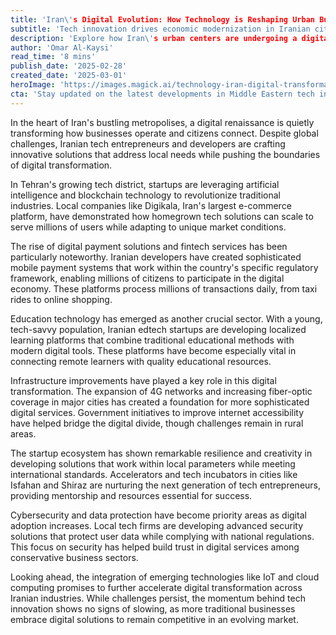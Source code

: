 ```yaml
---
title: 'Iran\'s Digital Evolution: How Technology is Reshaping Urban Business Landscapes'
subtitle: 'Tech innovation drives economic modernization in Iranian cities'
description: 'Explore how Iran\'s urban centers are undergoing a digital renaissance as local tech entrepreneurs develop innovative solutions across e-commerce, fintech, and education technology sectors. Despite challenges, the country's digital transformation continues to accelerate, driven by improving infrastructure and a growing startup ecosystem.'
author: 'Omar Al-Kaysi'
read_time: '8 mins'
publish_date: '2025-02-28'
created_date: '2025-03-01'
heroImage: 'https://images.magick.ai/technology-iran-digital-transformation.jpg'
cta: 'Stay updated on the latest developments in Middle Eastern tech innovation! Follow us on LinkedIn for in-depth analysis and exclusive insights into the region\'s digital transformation journey.'
---
```


In the heart of Iran's bustling metropolises, a digital renaissance is quietly transforming how businesses operate and citizens connect. Despite global challenges, Iranian tech entrepreneurs and developers are crafting innovative solutions that address local needs while pushing the boundaries of digital transformation.

In Tehran's growing tech district, startups are leveraging artificial intelligence and blockchain technology to revolutionize traditional industries. Local companies like Digikala, Iran's largest e-commerce platform, have demonstrated how homegrown tech solutions can scale to serve millions of users while adapting to unique market conditions.

The rise of digital payment solutions and fintech services has been particularly noteworthy. Iranian developers have created sophisticated mobile payment systems that work within the country's specific regulatory framework, enabling millions of citizens to participate in the digital economy. These platforms process millions of transactions daily, from taxi rides to online shopping.

Education technology has emerged as another crucial sector. With a young, tech-savvy population, Iranian edtech startups are developing localized learning platforms that combine traditional educational methods with modern digital tools. These platforms have become especially vital in connecting remote learners with quality educational resources.

Infrastructure improvements have played a key role in this digital transformation. The expansion of 4G networks and increasing fiber-optic coverage in major cities has created a foundation for more sophisticated digital services. Government initiatives to improve internet accessibility have helped bridge the digital divide, though challenges remain in rural areas.

The startup ecosystem has shown remarkable resilience and creativity in developing solutions that work within local parameters while meeting international standards. Accelerators and tech incubators in cities like Isfahan and Shiraz are nurturing the next generation of tech entrepreneurs, providing mentorship and resources essential for success.

Cybersecurity and data protection have become priority areas as digital adoption increases. Local tech firms are developing advanced security solutions that protect user data while complying with national regulations. This focus on security has helped build trust in digital services among conservative business sectors.

Looking ahead, the integration of emerging technologies like IoT and cloud computing promises to further accelerate digital transformation across Iranian industries. While challenges persist, the momentum behind tech innovation shows no signs of slowing, as more traditional businesses embrace digital solutions to remain competitive in an evolving market.